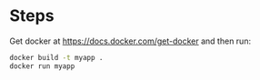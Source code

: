# Steps

Get docker at <https://docs.docker.com/get-docker> and then run:

```bash
docker build -t myapp .
docker run myapp
```
